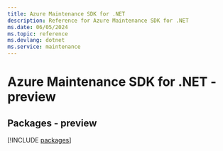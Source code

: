 ```yaml
---
title: Azure Maintenance SDK for .NET
description: Reference for Azure Maintenance SDK for .NET
ms.date: 06/05/2024
ms.topic: reference
ms.devlang: dotnet
ms.service: maintenance
---
```

# Azure Maintenance SDK for .NET - preview
## Packages - preview
[!INCLUDE [packages](maintenance-index.md)]